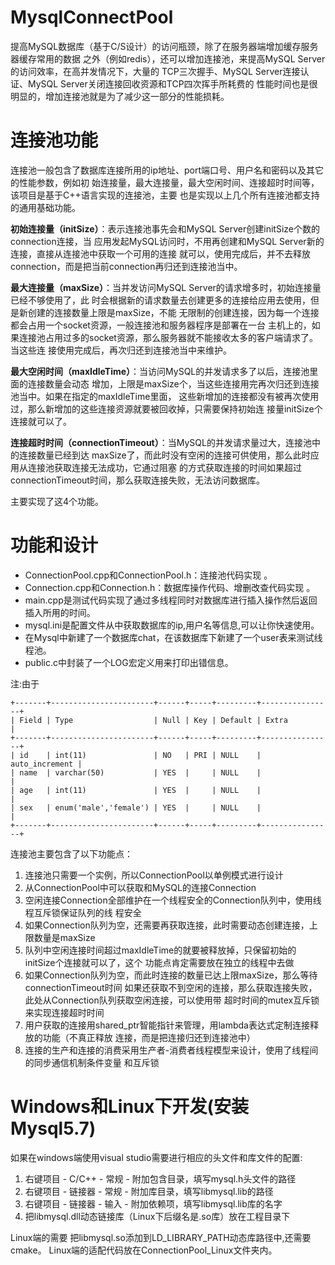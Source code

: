 # MysqlConnectPool
提高MySQL数据库（基于C/S设计）的访问瓶颈，除了在服务器端增加缓存服务器缓存常用的数据 之外（例如redis），还可以增加连接池，来提高MySQL Server的访问效率，在高并发情况下，大量的 TCP三次握手、MySQL Server连接认证、MySQL Server关闭连接回收资源和TCP四次挥手所耗费的 性能时间也是很明显的，增加连接池就是为了减少这一部分的性能损耗。 

# 连接池功能

连接池一般包含了数据库连接所用的ip地址、port端口号、用户名和密码以及其它的性能参数，例如初 始连接量，最大连接量，最大空闲时间、连接超时时间等，该项目是基于C++语言实现的连接池，主要 也是实现以上几个所有连接池都支持的通用基础功能。

**初始连接量（initSize）**：表示连接池事先会和MySQL Server创建initSize个数的connection连接，当 应用发起MySQL访问时，不用再创建和MySQL Server新的连接，直接从连接池中获取一个可用的连接 就可以，使用完成后，并不去释放connection，而是把当前connection再归还到连接池当中。 

**最大连接量（maxSize）**：当并发访问MySQL Server的请求增多时，初始连接量已经不够使用了，此 时会根据新的请求数量去创建更多的连接给应用去使用，但是新创建的连接数量上限是maxSize，不能 无限制的创建连接，因为每一个连接都会占用一个socket资源，一般连接池和服务器程序是部署在一台 主机上的，如果连接池占用过多的socket资源，那么服务器就不能接收太多的客户端请求了。当这些连 接使用完成后，再次归还到连接池当中来维护。

**最大空闲时间（maxIdleTime）**：当访问MySQL的并发请求多了以后，连接池里面的连接数量会动态 
增加，上限是maxSize个，当这些连接用完再次归还到连接池当中。如果在指定的maxIdleTime里面， 这些新增加的连接都没有被再次使用过，那么新增加的这些连接资源就要被回收掉，只需要保持初始连 接量initSize个连接就可以了。

**连接超时时间（connectionTimeout）**：当MySQL的并发请求量过大，连接池中的连接数量已经到达 
maxSize了，而此时没有空闲的连接可供使用，那么此时应用从连接池获取连接无法成功，它通过阻塞 的方式获取连接的时间如果超过connectionTimeout时间，那么获取连接失败，无法访问数据库。


主要实现了这4个功能。

# 功能和设计

- ConnectionPool.cpp和ConnectionPool.h：连接池代码实现 。
- Connection.cpp和Connection.h：数据库操作代码、增删改查代码实现 。
- main.cpp是测试代码实现了通过多线程同时对数据库进行插入操作然后返回插入所用的时间。
- mysql.ini是配置文件从中获取数据库的ip,用户名等信息,可以让你快速使用。
- 在Mysql中新建了一个数据库chat，在该数据库下新建了一个user表来测试线程池。
- public.c中封装了一个LOG宏定义用来打印出错信息。

注:由于
```
+-------+-----------------------+------+-----+---------+----------------+
| Field | Type                  | Null | Key | Default | Extra          |
+-------+-----------------------+------+-----+---------+----------------+
| id    | int(11)               | NO   | PRI | NULL    | auto_increment |
| name  | varchar(50)           | YES  |     | NULL    |                |
| age   | int(11)               | YES  |     | NULL    |                |
| sex   | enum('male','female') | YES  |     | NULL    |                |
+-------+-----------------------+------+-----+---------+----------------+
```
连接池主要包含了以下功能点： 
1. 连接池只需要一个实例，所以ConnectionPool以单例模式进行设计 
2. 从ConnectionPool中可以获取和MySQL的连接Connection 
3. 空闲连接Connection全部维护在一个线程安全的Connection队列中，使用线程互斥锁保证队列的线 程安全 
4. 如果Connection队列为空，还需要再获取连接，此时需要动态创建连接，上限数量是maxSize 
5. 队列中空闲连接时间超过maxIdleTime的就要被释放掉，只保留初始的initSize个连接就可以了，这个 功能点肯定需要放在独立的线程中去做 
6. 如果Connection队列为空，而此时连接的数量已达上限maxSize，那么等待connectionTimeout时间 如果还获取不到空闲的连接，那么获取连接失败，此处从Connection队列获取空闲连接，可以使用带 超时时间的mutex互斥锁来实现连接超时时间 
7. 用户获取的连接用shared_ptr智能指针来管理，用lambda表达式定制连接释放的功能（不真正释放 连接，而是把连接归还到连接池中） 
8. 连接的生产和连接的消费采用生产者-消费者线程模型来设计，使用了线程间的同步通信机制条件变量 和互斥锁 


# Windows和Linux下开发(安装Mysql5.7)
如果在windows端使用visual studio需要进行相应的头文件和库文件的配置:
1. 右键项目 - C/C++ - 常规 - 附加包含目录，填写mysql.h头文件的路径 
2. 右键项目 - 链接器 - 常规 - 附加库目录，填写libmysql.lib的路径
3. 右键项目 - 链接器 - 输入 - 附加依赖项，填写libmysql.lib库的名字 
4. 把libmysql.dll动态链接库（Linux下后缀名是.so库）放在工程目录下

Linux端的需要
把libmysql.so添加到LD_LIBRARY_PATH动态库路径中,还需要cmake。
Linux端的适配代码放在ConnectionPool_Linux文件夹内。